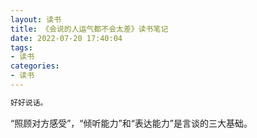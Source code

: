 ```yaml
---
layout: 读书
title: 《会说的人运气都不会太差》读书笔记
date: 2022-07-20 17:40:04
tags:
- 读书
categories: 
- 读书
---
```


```markdown
好好说话。
```



“照顾对方感受”，“倾听能力”和“表达能力”是言谈的三大基础。

<!-- more-->
